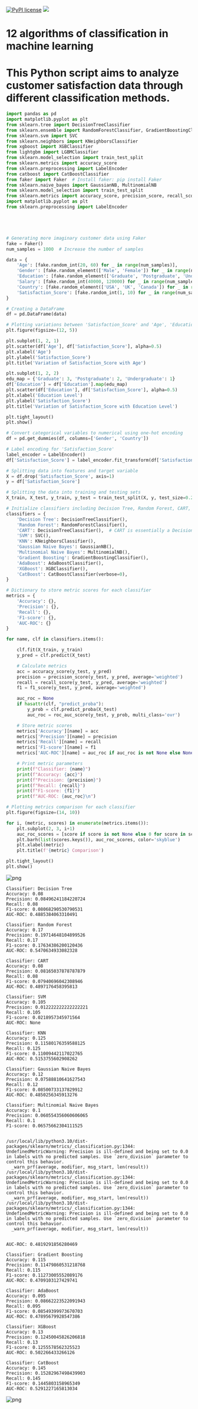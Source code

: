 [![PyPI license](https://img.shields.io/pypi/l/ansicolortags.svg)](https://pypi.python.org/pypi/ansicolortags/)
 <img src="https://img.shields.io/badge/Colab-F9AB00?style=for-the-badge&logo=googlecolab&color=525252" /> 

# 12 algorithms of classification in machine learning

# This Python script aims to analyze customer satisfaction data through different classification methods.


```python
import pandas as pd
import matplotlib.pyplot as plt
from sklearn.tree import DecisionTreeClassifier
from sklearn.ensemble import RandomForestClassifier, GradientBoostingClassifier, AdaBoostClassifier
from sklearn.svm import SVC
from sklearn.neighbors import KNeighborsClassifier
from xgboost import XGBClassifier
from lightgbm import LGBMClassifier
from sklearn.model_selection import train_test_split
from sklearn.metrics import accuracy_score
from sklearn.preprocessing import LabelEncoder
from catboost import CatBoostClassifier
from faker import Faker  # Install faker: pip install Faker
from sklearn.naive_bayes import GaussianNB, MultinomialNB
from sklearn.model_selection import train_test_split
from sklearn.metrics import accuracy_score, precision_score, recall_score, f1_score, roc_auc_score
import matplotlib.pyplot as plt
from sklearn.preprocessing import LabelEncoder





# Generating more imaginary customer data using Faker
fake = Faker()
num_samples = 1000  # Increase the number of samples

data = {
    'Age': [fake.random_int(20, 60) for _ in range(num_samples)],
    'Gender': [fake.random_element(['Male', 'Female']) for _ in range(num_samples)],
    'Education': [fake.random_element(['Graduate', 'Postgraduate', 'Undergraduate']) for _ in range(num_samples)],
    'Salary': [fake.random_int(40000, 120000) for _ in range(num_samples)],
    'Country': [fake.random_element(['USA', 'UK', 'Canada']) for _ in range(num_samples)],
    'Satisfaction_Score': [fake.random_int(1, 10) for _ in range(num_samples)]
}

# Creating a DataFrame
df = pd.DataFrame(data)

# Plotting variations between 'Satisfaction_Score' and 'Age', 'Education'
plt.figure(figsize=(12, 5))

plt.subplot(1, 2, 1)
plt.scatter(df['Age'], df['Satisfaction_Score'], alpha=0.5)
plt.xlabel('Age')
plt.ylabel('Satisfaction_Score')
plt.title('Variation of Satisfaction_Score with Age')

plt.subplot(1, 2, 2)
edu_map = {'Graduate': 3, 'Postgraduate': 2, 'Undergraduate': 1}
df['Education'] = df['Education'].map(edu_map)
plt.scatter(df['Education'], df['Satisfaction_Score'], alpha=0.5)
plt.xlabel('Education Level')
plt.ylabel('Satisfaction_Score')
plt.title('Variation of Satisfaction_Score with Education Level')

plt.tight_layout()
plt.show()

# Convert categorical variables to numerical using one-hot encoding
df = pd.get_dummies(df, columns=['Gender', 'Country'])

# Label encoding for 'Satisfaction_Score'
label_encoder = LabelEncoder()
df['Satisfaction_Score'] = label_encoder.fit_transform(df['Satisfaction_Score'])

# Splitting data into features and target variable
X = df.drop('Satisfaction_Score', axis=1)
y = df['Satisfaction_Score']

# Splitting the data into training and testing sets
X_train, X_test, y_train, y_test = train_test_split(X, y, test_size=0.2, random_state=42)

# Initialize classifiers including Decision Tree, Random Forest, CART, Gaussian Naive Bayes, and Multinomial Naive Bayes
classifiers = {
    'Decision Tree': DecisionTreeClassifier(),
    'Random Forest': RandomForestClassifier(),
    'CART': DecisionTreeClassifier(),  # CART is essentially a Decision Tree
    'SVM': SVC(),
    'KNN': KNeighborsClassifier(),
    'Gaussian Naive Bayes': GaussianNB(),
    'Multinomial Naive Bayes': MultinomialNB(),
    'Gradient Boosting': GradientBoostingClassifier(),
    'AdaBoost': AdaBoostClassifier(),
    'XGBoost': XGBClassifier(),
    'CatBoost': CatBoostClassifier(verbose=0),
}

# Dictionary to store metric scores for each classifier
metrics = {
    'Accuracy': {},
    'Precision': {},
    'Recall': {},
    'F1-score': {},
    'AUC-ROC': {}
}

for name, clf in classifiers.items():

    clf.fit(X_train, y_train)
    y_pred = clf.predict(X_test)

    # Calculate metrics
    acc = accuracy_score(y_test, y_pred)
    precision = precision_score(y_test, y_pred, average='weighted')
    recall = recall_score(y_test, y_pred, average='weighted')
    f1 = f1_score(y_test, y_pred, average='weighted')

    auc_roc = None
    if hasattr(clf, "predict_proba"):
        y_prob = clf.predict_proba(X_test)
        auc_roc = roc_auc_score(y_test, y_prob, multi_class='ovr')

    # Store metric scores
    metrics['Accuracy'][name] = acc
    metrics['Precision'][name] = precision
    metrics['Recall'][name] = recall
    metrics['F1-score'][name] = f1
    metrics['AUC-ROC'][name] = auc_roc if auc_roc is not None else None

    # Print metric parameters
    print(f"Classifier: {name}")
    print(f"Accuracy: {acc}")
    print(f"Precision: {precision}")
    print(f"Recall: {recall}")
    print(f"F1-score: {f1}")
    print(f"AUC-ROC: {auc_roc}\n")

# Plotting metrics comparison for each classifier
plt.figure(figsize=(14, 10))

for i, (metric, scores) in enumerate(metrics.items()):
    plt.subplot(2, 3, i+1)
    auc_roc_scores = [score if score is not None else 0 for score in scores.values()]  # Replace None with 0 for plotting
    plt.barh(list(scores.keys()), auc_roc_scores, color='skyblue')
    plt.xlabel(metric)
    plt.title(f'{metric} Comparison')

plt.tight_layout()
plt.show()

```


    
![png](README_files/README_0_0.png)
    


    Classifier: Decision Tree
    Accuracy: 0.08
    Precision: 0.08496241184220724
    Recall: 0.08
    F1-score: 0.08068290530790531
    AUC-ROC: 0.4885384063310491
    
    Classifier: Random Forest
    Accuracy: 0.17
    Precision: 0.19714648104899526
    Recall: 0.17
    F1-score: 0.17634386200120436
    AUC-ROC: 0.5470634933082328
    
    Classifier: CART
    Accuracy: 0.08
    Precision: 0.08165037878787879
    Recall: 0.08
    F1-score: 0.07940696042308946
    AUC-ROC: 0.4897176458395813
    
    Classifier: SVM
    Accuracy: 0.105
    Precision: 0.012222222222222221
    Recall: 0.105
    F1-score: 0.0218957345971564
    AUC-ROC: None
    
    Classifier: KNN
    Accuracy: 0.125
    Precision: 0.11580176359588125
    Recall: 0.125
    F1-score: 0.11009442117022765
    AUC-ROC: 0.5153755602908262
    
    Classifier: Gaussian Naive Bayes
    Accuracy: 0.12
    Precision: 0.07588810641627543
    Recall: 0.12
    F1-score: 0.08500733137829912
    AUC-ROC: 0.4850256345913276
    
    Classifier: Multinomial Naive Bayes
    Accuracy: 0.1
    Precision: 0.060554356060606065
    Recall: 0.1
    F1-score: 0.06575662304111525


    /usr/local/lib/python3.10/dist-packages/sklearn/metrics/_classification.py:1344: UndefinedMetricWarning: Precision is ill-defined and being set to 0.0 in labels with no predicted samples. Use `zero_division` parameter to control this behavior.
      _warn_prf(average, modifier, msg_start, len(result))
    /usr/local/lib/python3.10/dist-packages/sklearn/metrics/_classification.py:1344: UndefinedMetricWarning: Precision is ill-defined and being set to 0.0 in labels with no predicted samples. Use `zero_division` parameter to control this behavior.
      _warn_prf(average, modifier, msg_start, len(result))
    /usr/local/lib/python3.10/dist-packages/sklearn/metrics/_classification.py:1344: UndefinedMetricWarning: Precision is ill-defined and being set to 0.0 in labels with no predicted samples. Use `zero_division` parameter to control this behavior.
      _warn_prf(average, modifier, msg_start, len(result))


    AUC-ROC: 0.4819291856280469
    
    Classifier: Gradient Boosting
    Accuracy: 0.115
    Precision: 0.11479860531218768
    Recall: 0.115
    F1-score: 0.11273005552089176
    AUC-ROC: 0.4709103127429741
    
    Classifier: AdaBoost
    Accuracy: 0.095
    Precision: 0.08662223522091943
    Recall: 0.095
    F1-score: 0.08549399973670703
    AUC-ROC: 0.47895679928547386
    
    Classifier: XGBoost
    Accuracy: 0.13
    Precision: 0.12450045826206818
    Recall: 0.13
    F1-score: 0.1255578562325523
    AUC-ROC: 0.502266433266126
    
    Classifier: CatBoost
    Accuracy: 0.145
    Precision: 0.15282967498439903
    Recall: 0.145
    F1-score: 0.1445803158965349
    AUC-ROC: 0.5291227165813034
    



    
![png](README_files/README_0_4.png)
    



```python

```
